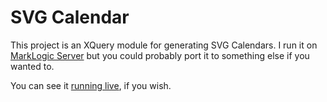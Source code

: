 # SVG Calendar

This project is an XQuery module for generating SVG Calendars. I run
it on [MarkLogic Server](http://www.marklogic.com/) but you could probably
port it to something else if you wanted to.

You can see it
[running live](http://svgcal.marklogic.com/), if you wish.


